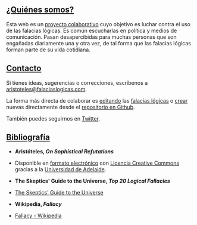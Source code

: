 
## [¿Quiénes somos?](#quienes-somos)
Ésta web es un [proyecto colaborativo](http://github.com/jorgebg/falaciaslogicas.com) cuyo objetivo es luchar contra el uso de las falacias lógicas. Es común escucharlas en política y medios de comunicación. Pasan desapercibidas para muchas personas que son engañadas diariamente una y otra vez, de tal forma que las falacias lógicas forman parte de su vida cotidiana.


## [Contacto](#contacto)
Si tienes ideas, sugerencias o correcciones, escríbenos a <aristoteles@falaciaslogicas.com>.

La forma más directa de colaborar es [editando](https://help.github.com/articles/editing-files-in-your-repository/) las [falacias lógicas](https://github.com/jorgebg/falaciaslogicas.com/blob/gh-pages/_fallacies/) o [crear](https://help.github.com/articles/creating-new-files/) nuevas directamente desde el [repositorio en Github](https://github.com/jorgebg/falaciaslogicas.com).

También puedes seguirnos en [Twitter](https://twitter.com/FalaciaLogica).


## [Bibliografía](#bibliografia)

* **Aristóteles, _On Sophistical Refutations_**
* Disponible en [formato electrónico](http://ebooks.adelaide.edu.au/a/aristotle/sophistical/) con [Licencia Creative Commons](http://creativecommons.org/licenses/by-nc-sa/3.0/es/) gracias a la [Universidad de Adelaide](http://adelaide.edu.au).

* **The Skeptics' Guide to the Universe, _Top 20 Logical Fallacies_**
* [The Skeptics' Guide to the Universe](http://www.theskepticsguide.org/resources/logicalfallacies.aspx)

* **Wikipedia, _Fallacy_**
* [Fallacy - Wikipedia](http://en.wikipedia.org/wiki/Fallacy)
